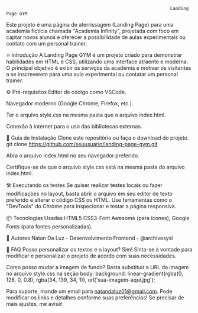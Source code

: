                                                                   Landing Page GYM
Este projeto é uma página de aterrissagem (Landing Page) para uma academia fictícia chamada "Academia Infinity", projetada com foco em captar novos alunos e oferecer a possibilidade de aulas experimentais ou contato com um personal trainer.

🔥 Introdução
A Landing Page GYM é um projeto criado para demonstrar habilidades em HTML e CSS, utilizando uma interface atraente e moderna. O principal objetivo é exibir os serviços da academia e motivar os visitantes a se inscreverem para uma aula experimental ou contatar um personal trainer.

⚙️ Pré-requisitos
Editor de código como VSCode.

Navegador moderno (Google Chrome, Firefox, etc.).

Ter o arquivo style.css na mesma pasta que o arquivo index.html.

Conexão à internet para o uso das bibliotecas externas.

🔨 Guia de Instalação
Clone este repositório ou faça o download do projeto.
git clone https://github.com/seuusuario/landing-page-gym.git

Abra o arquivo index.html no seu navegador preferido.

Certifique-se de que o arquivo style.css está na mesma pasta do arquivo index.html.

🛠️ Executando os testes Se quiser realizar testes locais ou fazer modificações no layout, basta abrir o arquivo em seu editor de texto preferido e alterar o código CSS ou HTML. Use ferramentas como o "DevTools" do Chrome para inspecionar e testar a página responsiva.

📦 Tecnologias Usadas
HTML5
CSS3-Font Awesome (para ícones), Google Fonts (para fontes personalizadas).

👷 Autores
Natan Da Luz - Desenvolvimento Frontend - @archivesysl


💭 FAQ
Posso personalizar os textos e o layout?
Sim! Sinta-se à vontade para modificar e personalizar o projeto de acordo com suas necessidades.

Como posso mudar a imagem de fundo?
Basta substituir a URL da imagem no arquivo style.css na seção body:
background: linear-gradient(rgba(0, 128, 0, 0.8), rgba(34, 139, 34, 1)), url('sua-imagem-aqui.jpg');


Para suporte, mande um email para natandaluz01@gmail.com.
Pode modificar os links e detalhes conforme suas preferências! Se precisar de mais ajustes, me avise!


